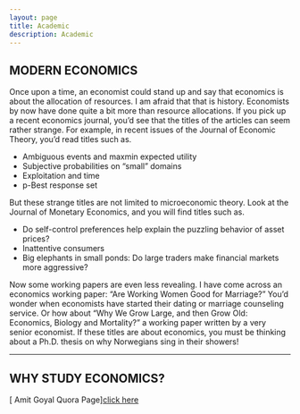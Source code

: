 ```yaml
---
layout: page
title: Academic
description: Academic
---
```



 ## **MODERN ECONOMICS**
 
Once upon a time, an economist could stand up and say that economics is about the 
allocation of resources. I am afraid that that is history. Economists by now have done 
quite a bit more than resource allocations. If you pick up a recent economics journal, 
you’d see that the titles of the articles can seem rather strange. For example, in recent 
issues of the Journal of Economic Theory, you’d read titles such as.

- Ambiguous events and maxmin expected utility 
- Subjective probabilities on “small” domains 
- Exploitation and time 
- p-Best response set 

But these strange titles are not limited to microeconomic theory. Look at the Journal of 
Monetary Economics, and you will find titles such as.

- Do self-control preferences help explain the puzzling behavior of asset prices? 
- Inattentive consumers 
- Big elephants in small ponds: Do large traders make financial markets more 
aggressive? 

Now some working papers are even less revealing. I have come across an economics 
working paper: “Are Working Women Good for Marriage?” You’d wonder when 
economists have started their dating or marriage counseling service. Or how about “Why 
We Grow Large, and then Grow Old: Economics, Biology and Mortality?” a working 
paper written by a very senior economist. If these titles are about economics, you must be 
thinking about a Ph.D. thesis on why Norwegians sing in their showers! 


----

## **WHY STUDY ECONOMICS?**


[ Amit Goyal Quora Page][click here](https://www.quora.com/Why-should-I-study-economics/answer/Amit-Goyal-135)











